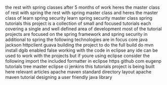 the rest with spring classes after 5 months of work heres the master class of rest with spring the rest with spring master class and heres the master class of learn spring security learn spring security master class spring tutorials this project is a collection of small and focused tutorials each covering a single and well defined area of development most of the tutorial projects are focused on the spring framework and spring security in additional to spring the following technologies are in focus core java jackson httpclient guava building the project to do the full build do mvn install dgib enabled false working with the code in eclipse any ide can be used to work with the projects but if youre using eclipse consider the following import the included formatter in eclipse https github com eugenp tutorials tree master eclipse ci jenkins this tutorials project is being built here relevant articles apache maven standard directory layout apache maven tutorial designing a user friendly java library